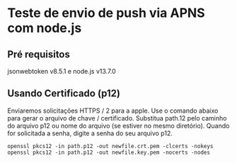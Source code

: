 # Teste de envio de push via APNS com node.js

## Pré requisitos

jsonwebtoken v8.5.1 e node.js v13.7.0

## Usando Certificado (p12)

Enviaremos solicitações HTTPS / 2 para a apple. Use o comando abaixo para gerar o arquivo de chave / certificado. Substitua path.12 pelo caminho do arquivo p12 ou nome do arquivo (se estiver no mesmo diretório). Quando for solicitada a senha, digite a senha do seu arquivo p12.

`openssl pkcs12 -in path.p12 -out newfile.crt.pem -clcerts -nokeys`<br/>
`openssl pkcs12 -in path.p12 -out newfile.key.pem -nocerts -nodes`
